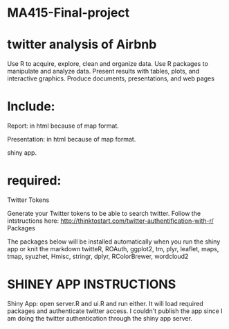 # MA415-Final-project
# twitter analysis of Airbnb
Use R to acquire, explore, clean and organize data. Use R packages to manipulate and analyze data. Present results with tables, plots, and interactive graphics. Produce documents, presentations, and web pages

# Include: 

Report: in html because of map format. 

Presentation: in html because of map format. 

shiny app. 

# required:
Twitter Tokens

Generate your Twitter tokens to be able to search twitter. Follow the intstructions here: http://thinktostart.com/twitter-authentification-with-r/
Packages

The packages below will be installed automatically when you run the shiny app or knit the markdown
twitteR, ROAuth, ggplot2, tm, plyr, leaflet, maps, tmap, syuzhet, Hmisc, stringr, dplyr, RColorBrewer, wordcloud2

# SHINEY APP INSTRUCTIONS 

Shiny App: open server.R and ui.R and run either. It will load required packages and authenticate twitter access. I couldn't publish the app since I am doing the twitter authentication through the shiny app server.
